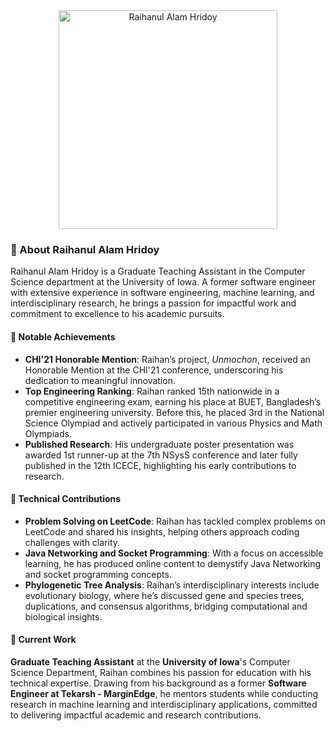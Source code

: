 <div align="center">
<img src="content/authors/admin/avatar.png" alt="Raihanul Alam Hridoy" width="350" height="350">
</div>


### 👋 About Raihanul Alam Hridoy

Raihanul Alam Hridoy is a Graduate Teaching Assistant in the Computer Science department at the University of Iowa. A former software engineer with extensive experience in software engineering, machine learning, and interdisciplinary research, he brings a passion for impactful work and commitment to excellence to his academic pursuits.

#### 📜 Notable Achievements

- **CHI'21 Honorable Mention**: Raihan’s project, *Unmochon*, received an Honorable Mention at the CHI'21 conference, underscoring his dedication to meaningful innovation.
- **Top Engineering Ranking**: Raihan ranked 15th nationwide in a competitive engineering exam, earning his place at BUET, Bangladesh’s premier engineering university. Before this, he placed 3rd in the National Science Olympiad and actively participated in various Physics and Math Olympiads.
- **Published Research**: His undergraduate poster presentation was awarded 1st runner-up at the 7th NSysS conference and later fully published in the 12th ICECE, highlighting his early contributions to research.

#### 🧩 Technical Contributions

- **Problem Solving on LeetCode**: Raihan has tackled complex problems on LeetCode and shared his insights, helping others approach coding challenges with clarity.
- **Java Networking and Socket Programming**: With a focus on accessible learning, he has produced online content to demystify Java Networking and socket programming concepts.
- **Phylogenetic Tree Analysis**: Raihan’s interdisciplinary interests include evolutionary biology, where he’s discussed gene and species trees, duplications, and consensus algorithms, bridging computational and biological insights.

#### 💼 Current Work

**Graduate Teaching Assistant** at the **University of Iowa**'s Computer Science Department, Raihan combines his passion for education with his technical expertise. Drawing from his background as a former **Software Engineer at Tekarsh - MarginEdge**, he mentors students while conducting research in machine learning and interdisciplinary applications, committed to delivering impactful academic and research contributions.

<!-- 
As a **Software Engineer at Tekarsh - MarginEdge**, Raihan collaborates with MarginEdge to streamline restaurant management through automation and real-time data insights. His work focuses on leveraging machine learning to enhance invoice processing and ordering efficiency, delivering impactful solutions for restaurant operators.
-->

